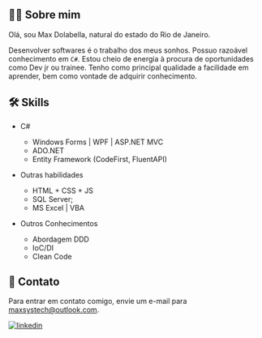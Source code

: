 ## 👨‍💻 Sobre mim
Olá, sou Max Dolabella, natural do estado do Rio de Janeiro.

Desenvolver softwares é o trabalho dos meus sonhos. Possuo razoável conhecimento em `C#`. Estou cheio de energia à procura de oportunidades como Dev jr ou trainee.
Tenho como principal qualidade a facilidade em aprender, bem como vontade de adquirir conhecimento.

  
## 🛠 Skills
- C#
  - Windows Forms | WPF | ASP.NET MVC
  - ADO.NET
  - Entity Framework (CodeFirst, FluentAPI)

- Outras habilidades
  - HTML + CSS + JS
  - SQL Server; 
  - MS Excel | VBA

- Outros Conhecimentos
  - Abordagem DDD
  - IoC/DI
  - Clean Code

## 📧 Contato

Para entrar em contato comigo, envie um e-mail para maxsystech@outlook.com.

[![linkedin](https://img.shields.io/badge/linkedin-0A66C2?style=for-the-badge&logo=linkedin&logoColor=white)](https://www.linkedin.com/in/maxdolabella/)  
